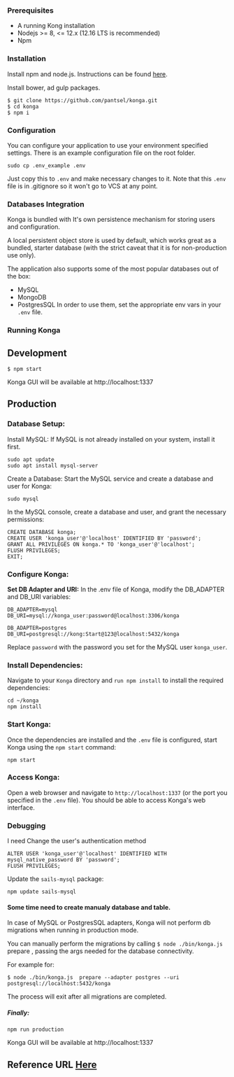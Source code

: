### Prerequisites
- A running Kong installation
- Nodejs >= 8, <= 12.x (12.16 LTS is recommended)
- Npm
### Installation
Install npm and node.js. Instructions can be found [here](https://sailsjs.com/#/getStarted?q=what-os-do-i-need).

Install bower, ad gulp packages.
```
$ git clone https://github.com/pantsel/konga.git
$ cd konga
$ npm i
```
### Configuration
You can configure your application to use your environment specified settings.
There is an example configuration file on the root folder.
```
sudo cp .env_example .env
```
Just copy this to `.env` and make necessary changes to it. Note that this `.env` file is in .gitignore so it won't go to VCS at any point.
### Databases Integration
Konga is bundled with It's own persistence mechanism for storing users and configuration.

A local persistent object store is used by default, which works great as a bundled, starter database (with the strict caveat that it is for non-production use only).

The application also supports some of the most popular databases out of the box:

- MySQL
- MongoDB
- PostgresSQL
In order to use them, set the appropriate env vars in your `.env` file.
### Running Konga
## Development
```
$ npm start
```
Konga GUI will be available at http://localhost:1337

## Production

### Database Setup:
Install MySQL: If MySQL is not already installed on your system, install it first.
```
sudo apt update
sudo apt install mysql-server
```
Create a Database: Start the MySQL service and create a database and user for Konga:
```
sudo mysql
```
In the MySQL console, create a database and user, and grant the necessary permissions:
```
CREATE DATABASE konga;
CREATE USER 'konga_user'@'localhost' IDENTIFIED BY 'password';
GRANT ALL PRIVILEGES ON konga.* TO 'konga_user'@'localhost';
FLUSH PRIVILEGES;
EXIT;
```
### Configure Konga:
**Set DB Adapter and URI:** In the .env file of Konga, modify the DB_ADAPTER and DB_URI variables:
```
DB_ADAPTER=mysql
DB_URI=mysql://konga_user:password@localhost:3306/konga
```

```
DB_ADAPTER=postgres
DB_URI=postgresql://kong:Start@123@localhost:5432/konga
```
Replace `password` with the password you set for the MySQL user `konga_user`.

### Install Dependencies:
Navigate to your `Konga` directory and `run npm install` to install the required dependencies:
```
cd ~/konga
npm install
```
### Start Konga:
Once the dependencies are installed and the `.env` file is configured, start Konga using the `npm start` command:
```
npm start
```
### Access Konga:
Open a web browser and navigate to `http://localhost:1337` (or the port you specified in the `.env` file). You should be able to access Konga's web interface.

### Debugging
I need Change the user's authentication method
```
ALTER USER 'konga_user'@'localhost' IDENTIFIED WITH mysql_native_password BY 'password';
FLUSH PRIVILEGES;
```
Update the `sails-mysql` package:
```
npm update sails-mysql
```
#### Some time need to create manualy database and table.
In case of MySQL or PostgresSQL adapters, Konga will not perform db migrations when running in production mode.

You can manually perform the migrations by calling `$ node ./bin/konga.js ` prepare , passing the args needed for the database connectivity.

For example for:

```
$ node ./bin/konga.js  prepare --adapter postgres --uri postgresql://localhost:5432/konga
```
The process will exit after all migrations are completed.
##### Finally:

```
npm run production
```

Konga GUI will be available at http://localhost:1337

## Reference URL [Here](https://github.com/pantsel/konga?tab=readme-ov-file#installation)

